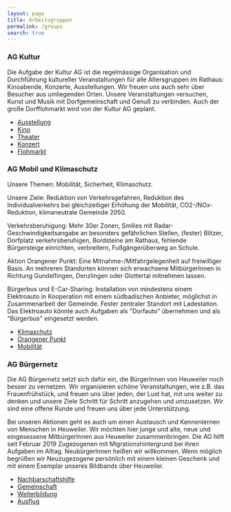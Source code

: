 ```yaml
---
layout: page
title: Arbeitsgruppen
permalink: /groups
search: true
---
```


### AG Kultur

Die Aufgabe der Kultur AG ist die regelmässige Organisation und Durchführung kultureller Veranstaltungen für alle Altersgruppen im Rathaus: Kinoabende, Konzerte, Ausstellungen. Wir freuen uns auch sehr über Besucher aus umliegenden Orten. Unsere Veranstaltungen versuchen, Kunst und Musik mit Dorfgemeinschaft und Genuß zu verbinden. Auch der große Dorfflohmarkt wird von der Kultur AG geplant. 

* [Ausstellung](/category/ausstellung/)
* [Kino](/category/kino)
* [Theater](/category/theater)
* [Konzert](/category/konzert)
* [Flohmarkt](/category/flohmarkt)

### AG Mobil und Klimaschutz

Unsere Themen: Mobilität, Sicherheit, Klimaschutz. 

Unsere Ziele: Reduktion von Verkehrsgefahren, Reduktion des Individualverkehrs bei gleichzeitiger Erhöhung der Mobilität, CO2-/NOx-Reduktion, klimaneutrale Gemeinde 2050.

Verkehrsberuhigung: Mehr 30er Zonen, Smilies mit Radar-Geschwindigkeitsangabe an besonders gefährlichen Stellen, (fester) Blitzer, Dorfplatz verkehrsberuhigen, Bordsteine am Rathaus, fehlende Bürgersteige einrichten, verbreitern, Fußgängerüberweg an Schule.

Aktion Orangener Punkt: Eine Mitnahme-/Mitfahrgelegenheit auf freiwilliger Basis. An mehreren Standorten können sich erwachsene MitbürgerInnen in Richtung Gundelfingen, Denzlingen oder Glottertal mitnehmen lassen. 

Bürgerbus und E-Car-Sharing: Installation von mindestens einem Elektroauto in Kooperation mit einem südbadischen Anbieter, möglichst in Zusammenarbeit der Gemeinde. Fester zentraler Standort mit Ladestation. Das Elektroauto könnte auch Aufgaben als "Dorfauto" übernehmen und als "Bürgerbus" eingesetzt werden.

* [Klimaschutz](/category/klimaschutz)
* [Orangener Punkt](/category/orangener-punkt)
* [Mobilität](/category/mobilität)

### AG Bürgernetz

Die AG Bürgernetz setzt sich dafür ein, die BürgerInnen von Heuweiler noch besser zu vernetzen. Wir organisieren schöne Veranstaltungen, wie z.B. das Frauenfrühstück, und freuen uns über jeden, der Lust hat, mit uns weiter zu denken und unsere Ziele Schritt für Schritt anzugehen und umzusetzen. Wir sind eine offene Runde und freuen uns über jede Unterstützung.

Bei unseren Aktionen geht es auch um einen Austausch und Kennenlernen von Menschen in Heuweiler. Wir möchten hier junge und alte, neue und eingesessene MitbürgerInnen aus Heuweiler zusammenbringen. Die AG hilft seit Februar 2019 Zugezogenen mit Migrationshintergrund bei ihren Aufgaben im Alltag. NeubürgerInnen heißen wir willkommen. Wenn möglich begrüßen wir Neuzugezogene persönlich mit einem kleinen Geschenk und mit einem Exemplar unseres Bildbands über Heuweiler.

* [Nachbarschaftshilfe](/category/nachbarschaftshilfe)
* [Gemeinschaft](/category/gemeinschaft)
* [Weiterbildung](/category/weiterbildung)
* [Ausflug](/category/ausflug)
